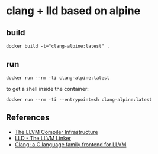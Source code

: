 # clang + lld based on alpine

## build

```
docker build -t="clang-alpine:latest" .
```

## run

```
docker run --rm -ti clang-alpine:latest
```

to get a shell inside the container:

```
docker run --rm -ti --entrypoint=sh clang-alpine:latest
```

## References

- [The LLVM Compiler Infrastructure](https://github.com/llvm/llvm-project)
- [LLD - The LLVM Linker](https://lld.llvm.org/) 
- [Clang: a C language family frontend for LLVM](https://clang.llvm.org/)
